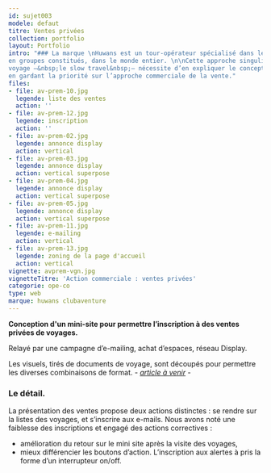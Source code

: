 ```yaml
---
id: sujet003
modele: defaut
titre: Ventes privées
collection: portfolio
layout: Portfolio
intro: "### La marque \nHuwans est un tour-opérateur spécialisé dans le voyage-randonnée
en groupes constitués, dans le monde entier. \n\nCette approche singulière du
voyage –&nbsp;le slow travel&nbsp;– nécessite d’en expliquer le concept, tout
en gardant la priorité sur l’approche commerciale de la vente."
files:
- file: av-prem-10.jpg
  legende: liste des ventes
  action: ''
- file: av-prem-12.jpg
  legende: inscription
  action: ''
- file: av-prem-02.jpg
  legende: annonce display
  action: vertical
- file: av-prem-03.jpg
  legende: annonce display
  action: vertical superpose
- file: av-prem-04.jpg
  legende: annonce display
  action: vertical superpose
- file: av-prem-05.jpg
  legende: annonce display
  action: vertical superpose
- file: av-prem-11.jpg
  legende: e-mailing
  action: vertical
- file: av-prem-13.jpg
  legende: zoning de la page d'accueil
  action: vertical
vignette: avprem-vgn.jpg
vignetteTitre: 'Action commerciale : ventes privées'
categorie: ope-co
type: web
marque: huwans clubaventure
---
```


**Conception d'un mini-site pour permettre l’inscription à des ventes privées de voyages.**

Relayé par une campagne d’e-mailing, achat d’espaces, réseau Display. 

Les visuels, tirés de documents de voyage, sont découpés pour permettre les diverses combinaisons de format.  *- [article à venir](#) -* 

### Le détail.
La présentation des ventes propose deux actions distinctes&nbsp;: se rendre sur la listes des voyages, et s’inscrire aux e-mails. Nous avons noté une faiblesse des inscriptions et engagé des actions correctives :
- amélioration du retour sur le mini site après la visite des voyages,
- mieux différencier les boutons d’action. L’inscription aux alertes à pris la forme d’un interrupteur on/off. 